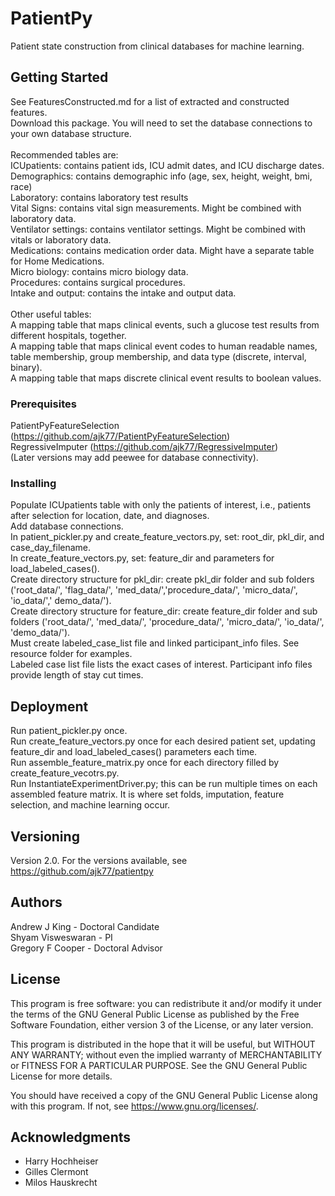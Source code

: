 # PatientPy

Patient state construction from clinical databases for machine learning.

## Getting Started

See FeaturesConstructed.md for a list of extracted and constructed features. <br />
Download this package. You will need to set the database connections to your own database structure. <br />
<br />Recommended tables are:<br />
ICUpatients: contains patient ids, ICU admit dates, and ICU discharge dates. <br />
Demographics: contains demographic info (age, sex, height, weight, bmi, race)<br />
Laboratory: contains laboratory test results<br />
Vital Signs: contains vital sign measurements. Might be combined with laboratory data. <br />
Ventilator settings: contains ventilator settings. Might be combined with vitals or laboratory data. <br />
Medications: contains medication order data. Might have a separate table for Home Medications.<br />
Micro biology: contains micro biology data. <br />
Procedures: contains surgical procedures. <br />
Intake and output: contains the intake and output data. <br />
<br />Other useful tables:<br />
A mapping table that maps clinical events, such a glucose test results from different hospitals, together.<br />
A mapping table that maps clinical event codes to human readable names, table membership, group membership, and data type (discrete, interval, binary). <br />
A mapping table that maps discrete clinical event results to boolean values.

### Prerequisites

PatientPyFeatureSelection (https://github.com/ajk77/PatientPyFeatureSelection)<br />
RegressiveImputer (https://github.com/ajk77/RegressiveImputer)<br />
(Later versions may add peewee for database connectivity).

### Installing

Populate ICUpatients table with only the patients of interest, i.e., patients after selection for location, date, and diagnoses.<br />
Add database connections.<br />
In patient_pickler.py and create_feature_vectors.py, set: root_dir, pkl_dir, and case_day_filename.<br />
In create_feature_vectors.py, set: feature_dir and parameters for load_labeled_cases().<br />
Create directory structure for pkl_dir: create pkl_dir folder and sub folders ('root_data/', 'flag_data/', 'med_data/','procedure_data/', 'micro_data/', 'io_data/',' demo_data/').<br />
Create directory structure for feature_dir: create feature_dir folder and sub folders ('root_data/', 'med_data/', 'procedure_data/', 'micro_data/', 'io_data/', 'demo_data/').<br />
Must create labeled_case_list file and linked participant_info files. See resource folder for examples. <br />
Labeled case list file lists the exact cases of interest. Participant info files provide length of stay cut times. 

## Deployment

Run patient_pickler.py once.<br />
Run create_feature_vectors.py once for each desired patient set, updating feature_dir and load_labeled_cases() parameters each time. <br />
Run assemble_feature_matrix.py once for each directory filled by create_feature_vecotrs.py.<br />
Run InstantiateExperimentDriver.py; this can be run multiple times on each assembled feature matrix. It is where set folds, imputation, feature selection, and machine learning occur. 

## Versioning

Version 2.0. For the versions available, see https://github.com/ajk77/patientpy

## Authors

Andrew J King - Doctoral Candidate<br />
Shyam Visweswaran - PI<br />
Gregory F Cooper - Doctoral Advisor 

## License

This program is free software: you can redistribute it and/or modify
it under the terms of the GNU General Public License as published by
the Free Software Foundation, either version 3 of the License, or
any later version.

This program is distributed in the hope that it will be useful,
but WITHOUT ANY WARRANTY; without even the implied warranty of
MERCHANTABILITY or FITNESS FOR A PARTICULAR PURPOSE.  See the
GNU General Public License for more details.

You should have received a copy of the GNU General Public License
along with this program.  If not, see <https://www.gnu.org/licenses/>.

## Acknowledgments

* Harry Hochheiser
* Gilles Clermont
* Milos Hauskrecht 
